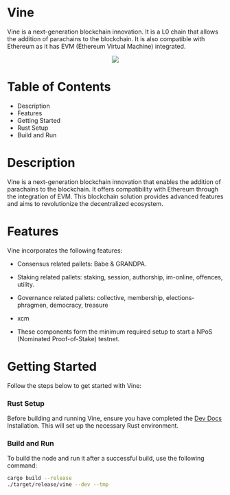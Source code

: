 <h1></p>Vine</code></h1>

Vine is a next-generation blockchain innovation. It is a L0 chain that allows the addition of parachains to the blockchain. It is also compatible with Ethereum as it has EVM (Ethereum Virtual Machine) integrated.

<p align="center">
  <img src="/docs/media/vine.jpg">
</p>

# Table of Contents
* Description
* Features
* Getting Started
* Rust Setup
* Build and Run


# Description
Vine is a next-generation blockchain innovation that enables the addition of parachains to the blockchain. It offers compatibility with Ethereum through the integration of EVM. This blockchain solution provides advanced features and aims to revolutionize the decentralized ecosystem.


# Features
Vine incorporates the following features:

- Consensus related pallets: Babe & GRANDPA.
- Staking related pallets: staking, session, authorship, im-online, offences, utility.
- Governance related pallets: collective, membership, elections-phragmen, democracy, treasure
- xcm

- These components form the minimum required setup to start a NPoS (Nominated Proof-of-Stake) testnet.

# Getting Started
Follow the steps below to get started with Vine: 

### Rust Setup
Before building and running Vine, ensure you have completed the [Dev Docs](https://docs.substrate.io/install/) Installation. This will set up the necessary Rust environment.

### Build and Run
To build the node and run it after a successful build, use the following command:

```sh
cargo build --release
./target/release/vine --dev --tmp